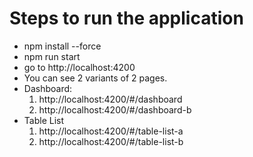 # Steps to run the application
- npm install --force
- npm run start
- go to http://localhost:4200
- You can see 2 variants of 2 pages.
- Dashboard:
  1. http://localhost:4200/#/dashboard
  2. http://localhost:4200/#/dashboard-b
- Table List
  1. http://localhost:4200/#/table-list-a
  2. http://localhost:4200/#/table-list-b
